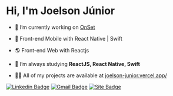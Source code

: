 
# Hi, I'm Joelson Júnior

- 🔭  I’m currently working on [OnSet](https://www.onset.com.br/)

- 📲 Front-end Mobile with React Native | Swift 
- 🌎 Front-end Web with Reactjs

- 🌱  I’m always studying **ReactJS, React Native, Swift**

- 👨‍💻 All of my projects are available at [joelson-junior.vercel.app/](https://joelson-junior.vercel.app/)


[![Linkedin Badge](https://img.shields.io/badge/-Joelson%20Júnior-673ab7?style=flat-square&logo=Linkedin&logoColor=white&link=https://www.linkedin.com/in/)](https://www.linkedin.com/in/jlsnjnr/)
[![Gmail Badge](https://img.shields.io/badge/-contato.joelsonjunior@gmail.com-673ab7?style=flat-square&logo=Gmail&logoColor=white&link=mailto:contato.joelsonjunior@gmail.com)](mailto:contato.joelsonjunior@gmail.com)
[![Site Badge](https://img.shields.io/badge/-Joelson%20Júnior-6633cc?style=flat-square&logo=react&logoColor=white&labelColor=6633cc&link=https://joelson-junior.vercel.app)](https://joelson-junior.vercel.app) 
